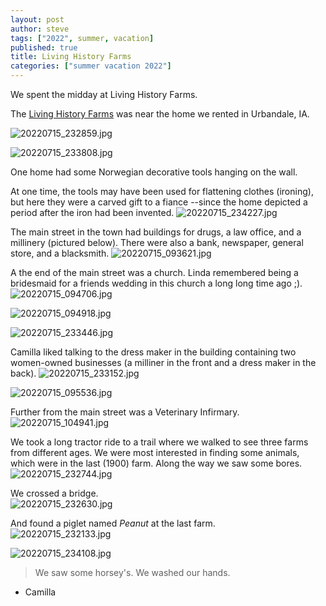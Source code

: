 ```yaml
---
layout: post
author: steve
tags: ["2022", summer, vacation]
published: true
title: Living History Farms
categories: ["summer vacation 2022"]
---
```

We spent the midday at Living History Farms.

The [Living History Farms](http://lhf.org 'Living History Farms') was near the home we rented in Urbandale, IA.

![20220715_232859.jpg]({{site.baseurl}}/assets/media/20220715_232859.jpg)

![20220715_233808.jpg]({{site.baseurl}}/assets/media/20220715_233808.jpg)

One home had some Norwegian decorative tools  hanging on the wall.

At one time, the tools may have been used for flattening clothes (ironing), but here they were a carved gift to a fiance --since the home depicted a period after the iron had been invented.
![20220715_234227.jpg]({{site.baseurl}}/assets/media/20220715_234227.jpg)

The main street in the town had buildings for drugs, a law office, and a millinery (pictured below).  There were also a bank, newspaper, general store, and a blacksmith.
![20220715_093621.jpg]({{site.baseurl}}/assets/media/20220715_093621.jpg)

A the end of the main street was a church.  Linda remembered being a bridesmaid for a friends wedding in this church a long long time ago ;).
![20220715_094706.jpg]({{site.baseurl}}/assets/media/20220715_094706.jpg)

![20220715_094918.jpg]({{site.baseurl}}/assets/media/20220715_094918.jpg)

![20220715_233446.jpg]({{site.baseurl}}/assets/media/20220715_233446.jpg)

Camilla liked talking to the dress maker in the building containing two women-owned businesses (a milliner in the front and a dress maker in the back).
![20220715_233152.jpg]({{site.baseurl}}/assets/media/20220715_233152.jpg)

![20220715_095536.jpg]({{site.baseurl}}/assets/media/20220715_095536.jpg)

Further from the main street was a Veterinary Infirmary.
![20220715_104941.jpg]({{site.baseurl}}/assets/media/20220715_104941.jpg)

We took a long tractor ride to a trail where we walked to see three farms from different ages.  We were most interested in finding some animals, which were in the last (1900) farm.  Along the way we saw some bores.  
![20220715_232744.jpg]({{site.baseurl}}/assets/media/20220715_232744.jpg)

We crossed a bridge.  
![20220715_232630.jpg]({{site.baseurl}}/assets/media/20220715_232630.jpg)

And found a piglet named *Peanut* at the last farm.  
![20220715_232133.jpg]({{site.baseurl}}/assets/media/20220715_232133.jpg)

![20220715_234108.jpg]({{site.baseurl}}/assets/media/20220715_234108.jpg)

> We saw some horsey's.
> We washed our hands.  
 - Camilla
